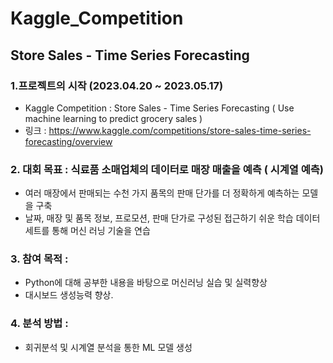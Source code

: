 # Kaggle_Competition
## Store Sales - Time Series Forecasting

### 1.프로젝트의 시작 (2023.04.20 ~ 2023.05.17)
- Kaggle Competition : Store Sales - Time Series Forecasting ( Use machine learning to predict grocery sales )
- 링크 : https://www.kaggle.com/competitions/store-sales-time-series-forecasting/overview
 
### 2. 대회 목표 : 식료품 소매업체의 데이터로 매장 매출을 예측 ( 시계열 예측)
- 여러 매장에서 판매되는 수천 가지 품목의 판매 단가를 더 정확하게 예측하는 모델을 구축
- 날짜, 매장 및 품목 정보, 프로모션, 판매 단가로 구성된 접근하기 쉬운 학습 데이터 세트를 통해 머신 러닝 기술을 연습
### 3. 참여 목적 :
- Python에 대해 공부한 내용을 바탕으로 머신러닝 실습 및 실력향상
- 대시보드 생성능력 향상.

### 4. 분석 방법 :
- 회귀분석 및 시계열 분석을 통한 ML 모델 생성